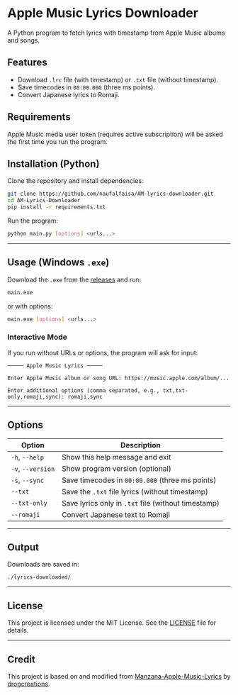 # Apple Music Lyrics Downloader

A Python program to fetch lyrics with timestamp from Apple Music albums and songs.

## Features

* Download `.lrc` file (with timestamp) or `.txt` file (without timestamp).
* Save timecodes in `00:00.000` (three ms points).
* Convert Japanese lyrics to Romaji.

## Requirements

Apple Music media user token (requires active subscription) will be asked the first time you run the program.

## Installation (Python)

Clone the repository and install dependencies:

```bash
git clone https://github.com/naufalfaisa/AM-lyrics-downloader.git
cd AM-Lyrics-Downloader
pip install -r requirements.txt
```

Run the program:

```bash
python main.py [options] <urls...>
```

---

## Usage (Windows `.exe`)

Download the `.exe` from the [releases](https://github.com/naufalfaisa/AM-lyrics-downloader/releases) and run:

```bash
main.exe
```

or with options:

```bash
main.exe [options] <urls...>
```

### Interactive Mode

If you run without URLs or options, the program will ask for input:

```
───── Apple Music Lyrics ─────

Enter Apple Music album or song URL: https://music.apple.com/album/...

Enter additional options (comma separated, e.g., txt,txt-only,romaji,sync): romaji,sync
```

---

## Options

| Option            | Description                                         |
| ----------------- | --------------------------------------------------- |
| `-h`, `--help`    | Show this help message and exit                     |
| `-v`, `--version` | Show program version (optional)                     |
| `-s`, `--sync`    | Save timecodes in `00:00.000` (three ms points)     |
| `--txt`           | Save the `.txt` file lyrics (without timestamp)     |
| `--txt-only`      | Save lyrics only in `.txt` file (without timestamp) |
| `--romaji`        | Convert Japanese text to Romaji                     |

---

## Output

Downloads are saved in:

```
./lyrics-downloaded/
```

---

## License

This project is licensed under the MIT License. See the [LICENSE](LICENSE) file for details.

---

## Credit

This project is based on and modified from [Manzana-Apple-Music-Lyrics](https://github.com/dropcreations/Manzana-Apple-Music-Lyrics) by [dropcreations](https://github.com/dropcreations).
